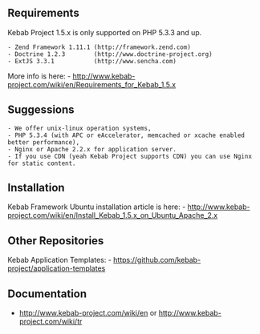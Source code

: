 Requirements
------------
Kebab Project 1.5.x is only supported on PHP 5.3.3 and up.

    - Zend Framework 1.11.1 (http://framework.zend.com)
    - Doctrine 1.2.3        (http://www.doctrine-project.org)
    - ExtJS 3.3.1           (http://www.sencha.com)
More info is here: 
    - http://www.kebab-project.com/wiki/en/Requirements_for_Kebab_1.5.x

Suggessions
-----------
    - We offer unix-linux operation systems,
    - PHP 5.3.4 (with APC or eAccelerator, memcached or xcache enabled better performance),
    - Nginx or Apache 2.2.x for application server.
    - If you use CDN (yeah Kebab Project supports CDN) you can use Nginx for static content.

Installation
-----------
Kebab Framework Ubuntu installation article is here:
    - http://www.kebab-project.com/wiki/en/Install_Kebab_1.5.x_on_Ubuntu_Apache_2.x

Other Repositories
-----------
Kebab Application Templates:
    - https://github.com/kebab-project/application-templates

Documentation
-------------
- http://www.kebab-project.com/wiki/en or http://www.kebab-project.com/wiki/tr

[1]: http://kebab-project.com